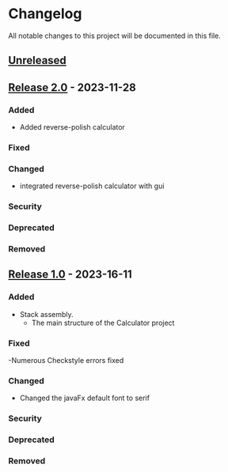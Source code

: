 # Changelog

All notable changes to this project will be documented in this file.

## [Unreleased]

## [Release 2.0] - 2023-11-28
### Added

- Added reverse-polish calculator


### Fixed

### Changed
- integrated reverse-polish calculator with gui

### Security

### Deprecated

### Removed
## [Release 1.0] - 2023-16-11
### Added
- Stack assembly.
    - The main structure of the Calculator project

### Fixed
-Numerous Checkstyle errors fixed

### Changed
- Changed the javaFx default font to serif


### Security

### Deprecated

### Removed

[unreleased]: https://gitlab.cim.rhul.ac.uk/zlac241/CS2800
[release 1.0]: https://gitlab.cim.rhul.ac.uk/zlac241/CS2800
[release 2.0]: https://gitlab.cim.rhul.ac.uk/zlac241/CS2800
